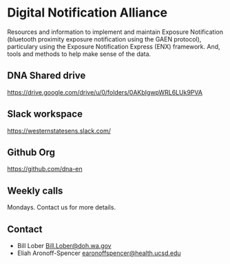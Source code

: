 # Digital Notification Alliance

Resources and information to implement and maintain Exposure Notification (bluetooth proximity exposure notification using the GAEN protocol), particulary using the Exposure Notification Express (ENX) framework.  And, tools and methods to help make sense of the data.

## DNA Shared drive 
<a href="
https://drive.google.com/drive/u/0/folders/0AKbIgwpWRL6LUk9PVA
         " target="_blank">
https://drive.google.com/drive/u/0/folders/0AKbIgwpWRL6LUk9PVA
</a>


## Slack workspace
<a href="
https://app.slack.com/client/T01UC21BPEW/C01V1RMSAJC
         " target="_blank">
https://westernstatesens.slack.com/
</a>

## Github Org 
<a href="
https://github.com/dna-en
         " target="_blank">
https://github.com/dna-en
</a>

## Weekly calls

Mondays.  Contact us for more details.

## Contact

   * Bill Lober <a href="mailto:Bill.Lober@doh.wa.gov">Bill.Lober@doh.wa.gov
   * Eliah Aronoff-Spencer <a href="mailto:earonoffspencer@health.ucsd.edu">earonoffspencer@health.ucsd.edu

       
